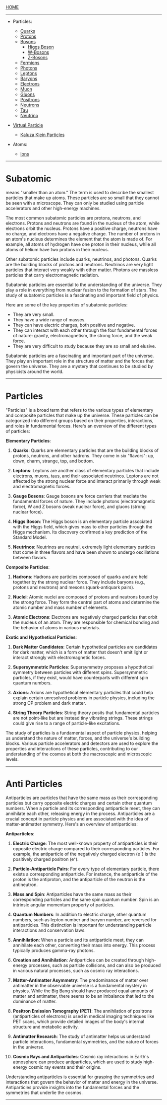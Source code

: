 [HOME](/README.md)  

--------------------

- Particles:
  - [Quarks](/assets/docs/universe/subAtomic/particles/Quarks/readme.md)       
  - [Protons](/assets/docs/universe/subAtomic/particles/Protons/readme.md)     
  - [Bosons](/assets/docs/universe/subAtomic/particles/Bosons/readme.md)
    - [Higgs Boson](/assets/docs/universe/subAtomic/particles/Bosons/HiggsBoson/readme.md)    
    - [W-Bosons](/assets/docs/universe/subAtomic/particles/Bosons/WBoson/readme.md)
    - [Z-Bosons](/assets/docs/universe/subAtomic/particles/Bosons/ZBoson/readme.md)     
  - [Fermions](/assets/docs/universe/subAtomic/particles/Fermions/readme.md)
  - [Photons](/assets/docs/universe/subAtomic/particles/Photons/readme.md)
  - [Leptons](/assets/docs/universe/subAtomic/particles/Leptons/readme.md)
  - [Baryons](/assets/docs/universe/subAtomic/particles/Baryons/readme.md)
  - [Electrons](/assets/docs/universe/subAtomic/particles/Eletrons/readme.md)
  - [Muon](/assets/docs/universe/subAtomic/particles/Muon/readme.md)
  - [Gluons](/assets/docs/universe/subAtomic/particles/Gluons/readme.md)     
  - [Positrons](/assets/docs/universe/subAtomic/particles/Positrons/readme.md)
  - [Neutrons](/assets/docs/universe/subAtomic/particles/Neutrons/readme.md)
  - [Tau](/assets/docs/universe/subAtomic/particles/Tau/readme.md)
  - [Neutrino](/assets/docs/universe/subAtomic/particles/Neutrino/readme.md)

- [Virtual Particle](/assets/docs/universe/subAtomic/virtualParticles/readme.md)
  - [Kaluza Klein Particles](/assets/docs/universe/subAtomic/virtualParticles/KaluzaKlein/readme.md)      

- Atoms:
  - [Ions](/assets/docs/universe/subAtomic/molAtoms/ions/readme.md)   

--------------------    

# Subatomic  

means "smaller than an atom." The term is used to describe the smallest particles that make up atoms. These particles are so small that they cannot be seen with a microscope. They can only be studied using particle accelerators and other high-energy machines.

The most common subatomic particles are protons, neutrons, and electrons. Protons and neutrons are found in the nucleus of the atom, while electrons orbit the nucleus. Protons have a positive charge, neutrons have no charge, and electrons have a negative charge. The number of protons in an atom's nucleus determines the element that the atom is made of. For example, all atoms of hydrogen have one proton in their nucleus, while all atoms of helium have two protons in their nucleus.

Other subatomic particles include quarks, neutrinos, and photons. Quarks are the building blocks of protons and neutrons. Neutrinos are very light particles that interact very weakly with other matter. Photons are massless particles that carry electromagnetic radiation.

Subatomic particles are essential to the understanding of the universe. They play a role in everything from nuclear fusion to the formation of stars. The study of subatomic particles is a fascinating and important field of physics.

Here are some of the key properties of subatomic particles:

* They are very small.
* They have a wide range of masses.
* They can have electric charges, both positive and negative.
* They can interact with each other through the four fundamental forces of nature: gravity, electromagnetism, the strong force, and the weak force.
* They are very difficult to study because they are so small and elusive.

Subatomic particles are a fascinating and important part of the universe. They play an important role in the structure of matter and the forces that govern the universe. They are a mystery that continues to be studied by physicists around the world.

-----------------------------      

# Particles  

"Particles" is a broad term that refers to the various types of elementary and composite particles that make up the universe. These particles can be categorized into different groups based on their properties, interactions, and roles in fundamental forces. Here's an overview of the different types of particles:

**Elementary Particles**:

1. **Quarks**: Quarks are elementary particles that are the building blocks of protons, neutrons, and other hadrons. They come in six "flavors": up, down, charm, strange, top, and bottom.

2. **Leptons**: Leptons are another class of elementary particles that include electrons, muons, taus, and their associated neutrinos. Leptons are not affected by the strong nuclear force and interact primarily through weak and electromagnetic forces.

3. **Gauge Bosons**: Gauge bosons are force carriers that mediate the fundamental forces of nature. They include photons (electromagnetic force), W and Z bosons (weak nuclear force), and gluons (strong nuclear force).

4. **Higgs Boson**: The Higgs boson is an elementary particle associated with the Higgs field, which gives mass to other particles through the Higgs mechanism. Its discovery confirmed a key prediction of the Standard Model.

5. **Neutrinos**: Neutrinos are neutral, extremely light elementary particles that come in three flavors and have been shown to undergo oscillations between flavors.

**Composite Particles**:

1. **Hadrons**: Hadrons are particles composed of quarks and are held together by the strong nuclear force. They include baryons (e.g., protons and neutrons) and mesons (quark-antiquark pairs).

2. **Nuclei**: Atomic nuclei are composed of protons and neutrons bound by the strong force. They form the central part of atoms and determine the atomic number and mass number of elements.

3. **Atomic Electrons**: Electrons are negatively charged particles that orbit the nucleus of an atom. They are responsible for chemical bonding and the behavior of atoms in various materials.

**Exotic and Hypothetical Particles**:

1. **Dark Matter Candidates**: Certain hypothetical particles are candidates for dark matter, which is a form of matter that doesn't emit light or interact strongly with electromagnetic forces.

2. **Supersymmetric Particles**: Supersymmetry proposes a hypothetical symmetry between particles with different spins. Supersymmetric particles, if they exist, would have counterparts with different spin quantum numbers.

3. **Axions**: Axions are hypothetical elementary particles that could help explain certain unresolved problems in particle physics, including the strong CP problem and dark matter.

4. **String Theory Particles**: String theory posits that fundamental particles are not point-like but are instead tiny vibrating strings. These strings could give rise to a range of particle-like excitations.

The study of particles is a fundamental aspect of particle physics, helping us understand the nature of matter, forces, and the universe's building blocks. Various particle accelerators and detectors are used to explore the properties and interactions of these particles, contributing to our understanding of the cosmos at both the macroscopic and microscopic levels.    

----------------------------------          

# Anti Particles   

Antiparticles are particles that have the same mass as their corresponding particles but carry opposite electric charges and certain other quantum numbers. When a particle and its corresponding antiparticle meet, they can annihilate each other, releasing energy in the process. Antiparticles are a crucial concept in particle physics and are associated with the idea of matter-antimatter symmetry. Here's an overview of antiparticles:

**Antiparticles**:

1. **Electric Charge**: The most well-known property of antiparticles is their opposite electric charge compared to their corresponding particles. For example, the antiparticle of the negatively charged electron (e⁻) is the positively charged positron (e⁺).

2. **Particle-Antiparticle Pairs**: For every type of elementary particle, there exists a corresponding antiparticle. For instance, the antiparticle of the proton is the antiproton, and the antiparticle of the neutron is the antineutron.

3. **Mass and Spin**: Antiparticles have the same mass as their corresponding particles and the same spin quantum number. Spin is an intrinsic angular momentum property of particles.

4. **Quantum Numbers**: In addition to electric charge, other quantum numbers, such as lepton number and baryon number, are reversed for antiparticles. This distinction is important for understanding particle interactions and conservation laws.

5. **Annihilation**: When a particle and its antiparticle meet, they can annihilate each other, converting their mass into energy. This process typically produces gamma-ray photons.

6. **Creation and Annihilation**: Antiparticles can be created through high-energy processes, such as particle collisions, and can also be produced in various natural processes, such as cosmic ray interactions.

7. **Matter-Antimatter Asymmetry**: The predominance of matter over antimatter in the observable universe is a fundamental mystery in physics. While the Big Bang should have produced equal amounts of matter and antimatter, there seems to be an imbalance that led to the dominance of matter.

8. **Positron Emission Tomography (PET)**: The annihilation of positrons (antiparticles of electrons) is used in medical imaging techniques like PET scans, which provide detailed images of the body's internal structure and metabolic activity.

9. **Antimatter Research**: The study of antimatter helps us understand particle interactions, fundamental symmetries, and the nature of forces in the universe.

10. **Cosmic Rays and Antiparticles**: Cosmic ray interactions in Earth's atmosphere can produce antiparticles, which are used to study high-energy cosmic ray events and their origins.

Understanding antiparticles is essential for grasping the symmetries and interactions that govern the behavior of matter and energy in the universe. Antiparticles provide insights into the fundamental forces and the symmetries that underlie the cosmos.      

----------------------------------
